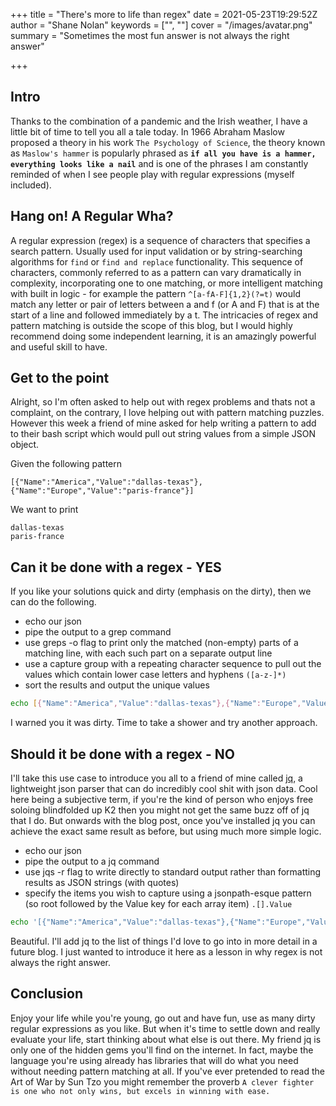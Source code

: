 +++
title = "There's more to life than regex"
date = 2021-05-23T19:29:52Z
author = "Shane Nolan"
keywords = ["", ""]
cover = "/images/avatar.png"
summary = "Sometimes the most fun answer is not always the right answer"

+++

## Intro
Thanks to the combination of a pandemic and the Irish weather, I have a little bit of time to tell you all a tale today. In 1966 Abraham Maslow proposed a theory in his work `The Psychology of Science`, the theory known as `Maslow's hammer` is popularly phrased as **`if all you have is a hammer, everything looks like a nail`** and is one of the phrases I am constantly reminded of when I see people play with regular expressions (myself included). 

## Hang on! A Regular Wha?
A regular expression (regex) is a sequence of characters that specifies a search pattern. Usually used for input validation or by string-searching algorithms for `find` or `find and replace` functionality. This sequence of characters, commonly referred to as a pattern can vary dramatically in complexity, incorporating one to one matching, or more intelligent matching with built in logic - for example the pattern `^[a-fA-F]{1,2}(?=t)` would match any letter or pair of letters between a and f (or A and F) that is at the start of a line and followed immediately by a t. The intricacies of regex and pattern matching is outside the scope of this blog, but I would highly recommend doing some independent learning, it is an amazingly powerful and useful skill to have.

## Get to the point
Alright, so I'm often asked to help out with regex problems and thats not a complaint, on the contrary, I love helping out with pattern matching puzzles. However this week a friend of mine asked for help writing a pattern to add to their bash script which would pull out string values from a simple JSON object.

Given the following pattern
```
[{"Name":"America","Value":"dallas-texas"},{"Name":"Europe","Value":"paris-france"}]
```
We want to print
```
dallas-texas
paris-france
```

## Can it be done with a regex - YES
If you like your solutions quick and dirty (emphasis on the dirty), then we can do the following.

 - echo our json
 - pipe the output to a grep command
 - use greps -o flag to print only the matched (non-empty) parts of a matching line, with each such part on a separate output line
 - use a capture group with a repeating character sequence to pull out the values which contain lower case letters and hyphens `([a-z-]*)`
 - sort the results and output the unique values

```bash
echo [{"Name":"America","Value":"dallas-texas"},{"Name":"Europe","Value":"paris-france"}] | grep -o 'Value:\([a-z-]*\)' | cut -d: -f 2 | sort | uniq
```
I warned you it was dirty. Time to take a shower and try another approach.

## Should it be done with a regex - NO
I'll take this use case to introduce you all to a friend of mine called [jq](https://stedolan.github.io/jq/), a lightweight json parser that can do incredibly cool shit with json data. Cool here being a subjective term, if you're the kind of person who enjoys free soloing blindfolded up K2 then you might not get the same buzz off of jq that I do. But onwards with the blog post, once you've installed jq you can achieve the exact same result as before, but using much more simple logic.

 - echo our json
 - pipe the output to a jq command
 - use jqs -r flag to write directly to standard output rather than formatting results as JSON strings (with quotes)
 - specify the items you wish to capture using a jsonpath-esque pattern (so root followed by the Value key for each array item) `.[].Value`

```bash
echo '[{"Name":"America","Value":"dallas-texas"},{"Name":"Europe","Value":"paris-france"}]' | jq -r ".[].Value"
```
Beautiful. I'll add jq to the list of things I'd love to go into in more detail in a future blog. I just wanted to introduce it here as a lesson in why regex is not always the right answer.

## Conclusion
Enjoy your life while you're young, go out and have fun, use as many dirty regular expressions as you like. But when it's time to settle down and really evaluate your life, start thinking about what else is out there. My friend jq is only one of the hidden gems you'll find on the internet. In fact, maybe the language you're using already has libraries that will do what you need without needing pattern matching at all. If you've ever pretended to read the Art of War by Sun Tzo you might remember the proverb `A clever fighter is one who not only wins, but excels in winning with ease.`